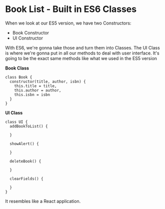 # Book List - Built in ES6 Classes

When we look at our ES5 version, we have two Constructors:

* Book Constructor
* UI Constructor

With ES6, we're gonna take those and turn them into Classes. The UI Class is where we're gonna put in all our methods to deal with user interface. It's going to be the exact same methods like what we used in the ES5 version

**Book Class**
```
class Book {
  constructor(title, author, isbn) {
    this.title = title,
    this.author = author,
    this.isbn = isbn
  }
}
```

**UI Class**
```
class UI {
  addBookToList() {

  }

  showAlert() {

  }

  deleteBook() {

  }

  clearFields() {
    
  }
}
```

It resembles like a React application.


